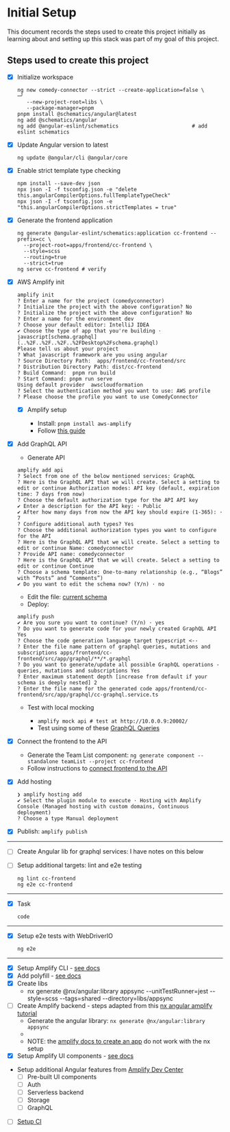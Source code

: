 # Initial Setup

This document records the steps used to create this project initially as learning about and setting up this stack was part of my 
goal of this project.

## Steps used to create this project

- [x] Initialize workspace

  ```shell
  ng new comedy-connector --strict --create-application=false \                                                       ─╯
     --new-project-root=libs \
     --package-manager=pnpm
  pnpm install @schematics/angular@latest
  ng add @schematics/angular
  ng add @angular-eslint/schematics                        # add eslint schematics
  ```

- [x] Update Angular version to latest

  ```shell
  ng update @angular/cli @angular/core
  ```

- [x] Enable strict template type checking

  ```shell
  npm install --save-dev json
  npx json -I -f tsconfig.json -e "delete this.angularCompilerOptions.fullTemplateTypeCheck"
  npx json -I -f tsconfig.json -e "this.angularCompilerOptions.strictTemplates = true"
  ```

- [x] Generate the frontend application

  ```shell
  ng generate @angular-eslint/schematics:application cc-frontend --prefix=cc \
    --project-root=apps/frontend/cc-frontend \
    --style=scss
    --routing=true
    --strict=true
  ng serve cc-frontend # verify
  ```

- [x] AWS Amplify init

  ```
  amplify init
  ? Enter a name for the project (comedyconnector)
  ? Initialize the project with the above configuration? No
  ? Initialize the project with the above configuration? No
  ? Enter a name for the environment dev
  ? Choose your default editor: IntelliJ IDEA
  ✔ Choose the type of app that you're building · javascript[schema.graphql](..%2F..%2F..%2F..%2FDesktop%2Fschema.graphql)
  Please tell us about your project
  ? What javascript framework are you using angular
  ? Source Directory Path:  apps/frontend/cc-frontend/src
  ? Distribution Directory Path: dist/cc-frontend
  ? Build Command:  pnpm run build
  ? Start Command: pnpm run serve
  Using default provider  awscloudformation
  ? Select the authentication method you want to use: AWS profile
  ? Please choose the profile you want to use ComedyConnector
  ```
  
  - [x] Amplify setup

    - Install: `pnpm install aws-amplify`
    - Follow [this guide](https://docs.amplify.aws/angular/start/getting-started/setup/#set-up-frontend)

- [x] Add GraphQL API

  - Generate API
  
  ```
  amplify add api
  ? Select from one of the below mentioned services: GraphQL
  ? Here is the GraphQL API that we will create. Select a setting to edit or continue Authorization modes: API key (default, expiration time: 7 days from now)
  ? Choose the default authorization type for the API API key
  ✔ Enter a description for the API key: · Public
  ✔ After how many days from now the API key should expire (1-365): · 7
  ? Configure additional auth types? Yes
  ? Choose the additional authorization types you want to configure for the API
  ? Here is the GraphQL API that we will create. Select a setting to edit or continue Name: comedyconnector
  ? Provide API name: comedyconnector
  ? Here is the GraphQL API that we will create. Select a setting to edit or continue Continue
  ? Choose a schema template: One-to-many relationship (e.g., “Blogs” with “Posts” and “Comments”)
  ✔ Do you want to edit the schema now? (Y/n) · no
  ```
  
  - Edit the file: [current schema](amplify/backend/api/comedyconnector/schema.graphql)
  - Deploy:

  ```
  amplify push
  ✔ Are you sure you want to continue? (Y/n) · yes
  ? Do you want to generate code for your newly created GraphQL API Yes
  ? Choose the code generation language target typescript <--
  ? Enter the file name pattern of graphql queries, mutations and subscriptions apps/frontend/cc-frontend/src/app/graphql/**/*.graphql
  ? Do you want to generate/update all possible GraphQL operations - queries, mutations and subscriptions Yes
  ? Enter maximum statement depth [increase from default if your schema is deeply nested] 2
  ? Enter the file name for the generated code apps/frontend/cc-frontend/src/app/graphql/cc-graphql.service.ts
  ```

  - Test with local mocking

    - `amplify mock api # test at http://10.0.0.9:20002/`
    - Test using some of these [GraphQL Queries](graphql-queries.md)

- [x] Connect the frontend to the API
  - Generate the Team List component: `ng generate component --standalone teamList --project cc-frontend`
  - Follow instructions to [connect frontend to the API](https://docs.amplify.aws/angular/start/getting-started/data-model/#connect-frontend-to-api)

- [x] Add hosting

  ```
  ❯ amplify hosting add
  ✔ Select the plugin module to execute · Hosting with Amplify Console (Managed hosting with custom domains, Continuous deployment)
  ? Choose a type Manual deployment
  ```

- [x] Publish: `amplify publish`

---

- [ ] Create Angular lib for graphql services: I have notes on this below

- [ ] Setup additional targets: lint and e2e testing

  ```shell
  ng lint cc-frontend
  ng e2e cc-frontend
  ```

---

- [x] Task

  ```shell
  code
  ```

---

- [x] Setup e2e tests with WebDriverIO

  ```shell
  ng e2e 
  ```

---

- [x] Setup Amplify CLI - [see docs](https://docs.amplify.aws/angular/start/getting-started/installation/#configure-the-amplify-cli)
- [x] Add polyfill - [see docs](https://docs.amplify.aws/angular/start/project-setup/create-application/)
- [x] Create libs
  - nx generate @nx/angular:library appsync  --unitTestRunner=jest --style=scss --tags=shared --directory=libs/appsync
- [ ] Create Amplify backend - steps adapted from this [nx angular amplify tutorial](https://dev.to/beavearony/getting-started-with-a-angularnx-workspace-backed-by-an-aws-amplify-graphql-api---part-1-24m0)
  - Generate the angular library: `nx generate @nx/angular:library appsync`
  -
  - NOTE: the [amplify docs to create an app](https://docs.amplify.aws/angular/start/project-setup/create-application/) do not work with the nx setup
- [x] Setup Amplify UI components - [see docs](https://ui.docs.amplify.aws/angular/getting-started/installation)
- Setup additional Angular features from [Amplify Dev Center](https://docs.amplify.aws/angular/)
  - [ ] Pre-built UI components
  - [ ] Auth
  - [ ] Serverless backend
  - [ ] Storage
  - [ ] GraphQL
- [ ] [Setup CI](https://nx.dev/recipes/ci)
